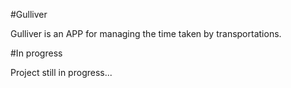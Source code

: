 #Gulliver

Gulliver is an APP for managing the time taken by transportations.

#In progress

Project still in progress...